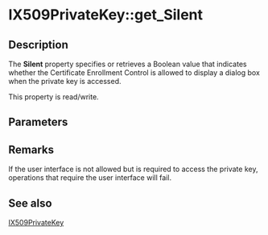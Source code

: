 # IX509PrivateKey::get_Silent

## Description

The **Silent** property specifies or retrieves a Boolean value that indicates whether the Certificate Enrollment Control is allowed to display a dialog box when the private key is accessed.

This property is read/write.

## Parameters

## Remarks

If the user interface is not allowed but is required to access the private key, operations that require the user interface will fail.

## See also

[IX509PrivateKey](https://learn.microsoft.com/windows/desktop/api/certenroll/nn-certenroll-ix509privatekey)